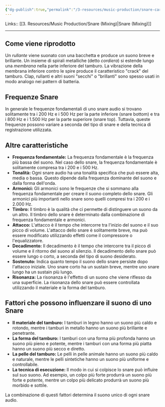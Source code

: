 ```yaml
---
{"dg-publish":true,"permalink":"/3-resources/music-production/snare-caratteristiche/"}
---
```


Links:: [[3. Resources/Music Production/Snare (Mixing)\|Snare (Mixing)]]

---
## Come viene riprodotto

Un _rullante_ viene suonato con una bacchetta e produce un suono breve e brillante. Un insieme di spirali metalliche (detto _cordiera_) si estende lungo una _membrana_ nella parte inferiore del tamburo. La vibrazione della membrana inferiore contro le spire produce il caratteristico "crack" del tamburo.
Clap, rullanti e altri suoni "secchi" o "brillanti" sono spesso usati in modo analogo nei pattern di batteria.

## Frequenze Snare

In generale le frequenze fondamentali di uno snare audio si trovano solitamente tra i 200 Hz e i 500 Hz per la parte inferiore (snare bottom) e tra i 800 Hz e i 1.500 Hz per la parte superiore (snare top). Tuttavia, queste frequenze possono variare a seconda del tipo di snare e della tecnica di registrazione utilizzata.

## Altre caratteristiche

- **Frequenza fondamentale:** La frequenza fondamentale è la frequenza più bassa del suono. Nel caso dello snare, la frequenza fondamentale è solitamente compresa tra i 200 e i 500 Hz.
- **Tonalità:** Ogni snare audio ha una tonalità specifica che può essere alta, media o bassa. Questo dipende dalla frequenza dominante del suono e dalla forma dell'onda.
- **Armonici:** Gli armonici sono le frequenze che si sommano alla frequenza fondamentale per creare il suono completo dello snare. Gli armonici più importanti nello snare sono quelli compresi tra i 200 e i 2.000 Hz.
- **Timbro:** Il timbro è la qualità che ci permette di distinguere un suono da un altro. Il timbro dello snare è determinato dalla combinazione di frequenza fondamentale e armonici.
- **Attacco:** L'attacco è il tempo che intercorre tra l'inizio del suono e il suo picco di volume. L'attacco dello snare è solitamente breve, ma può essere modificato utilizzando effetti come il compressore o l'equalizzatore.
- **Decadimento:** Il decadimento è il tempo che intercorre tra il picco di volume e il ritorno del suono al silenzio. Il decadimento dello snare può essere lungo o corto, a seconda del tipo di suono desiderato.
- **Sostenuto:** Indica quanto tempo il suono dello snare persiste dopo l'attacco iniziale. Uno snare corto ha un sustain breve, mentre uno snare lungo ha un sustain più lungo.
- **Risonanza:** La risonanza è l'effetto di un suono che viene riflesso da una superficie. La risonanza dello snare può essere controllata utilizzando il materiale e la forma del tamburo.

## Fattori che possono influenzare il suono di uno Snare

- **Il materiale del tamburo:** I tamburi in legno hanno un suono più caldo e rotondo, mentre i tamburi in metallo hanno un suono più brillante e penetrante.
- **La forma del tamburo:** I tamburi con una forma più profonda hanno un suono più pieno e potente, mentre i tamburi con una forma più piatta hanno un suono più secco e diretto.
- **La pelle del tamburo:** Le pelli in pelle animale hanno un suono più caldo e naturale, mentre le pelli sintetiche hanno un suono più uniforme e controllabile.
- **La tecnica di esecuzione:** Il modo in cui si colpisce lo snare può influire sul suo suono. Ad esempio, un colpo più forte produrrà un suono più forte e potente, mentre un colpo più delicato produrrà un suono più morbido e sottile.

La combinazione di questi fattori determina il suono unico di ogni snare audio.


